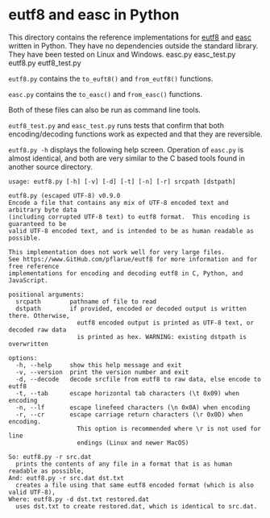 # eutf8 and easc in Python

This directory contains the reference implementations for [eutf8](../../eutf8.md) and [easc](../../easc.md) written in Python.  They have no dependencies outside the standard library.  They have been tested on Linux and Windows.
easc.py  easc_test.py  eutf8.py  eutf8_test.py

`eutf8.py` contains the `to_euft8()` and `from_eutf8()` functions.

`easc.py` contains the `to_easc()` and `from_easc()` functions.

Both of these files can also be run as command line tools.

`eutf8_test.py` and `easc_test.py` runs tests that confirm that both encoding/decoding functions work as expected and that they are reversible.

`eutf8.py -h` displays the following help screen.  Operation of `easc.py` is almost identical, and both are very similar to the C based tools found in another source directory.

```
usage: eutf8.py [-h] [-v] [-d] [-t] [-n] [-r] srcpath [dstpath]

eutf8.py (escaped UTF-8) v0.9.0
Encode a file that contains any mix of UTF-8 encoded text and arbitrary byte data
(including corrupted UTF-8 text) to eutf8 format.  This encoding is guaranteed to be
valid UTF-8 encoded text, and is intended to be as human readable as possible.

This implementation does not work well for very large files.
See https://www.GitHub.com/pflarue/eutf8 for more information and for free reference
implementations for encoding and decoding eutf8 in C, Python, and JavaScript.

positional arguments:
  srcpath        pathname of file to read
  dstpath        if provided, encoded or decoded output is written there. Otherwise,
                   eutf8 encoded output is printed as UTF-8 text, or decoded raw data
                   is printed as hex. WARNING: existing dstpath is overwritten

options:
  -h, --help     show this help message and exit
  -v, --version  print the version number and exit
  -d, --decode   decode srcfile from eutf8 to raw data, else encode to eutf8
  -t, --tab      escape horizontal tab characters (\t 0x09) when encoding
  -n, --lf       escape linefeed characters (\n 0x0A) when encoding
  -r, --cr       escape carriage return characters (\r 0x0D) when encoding.
                   This option is recommended where \r is not used for line
                   endings (Linux and newer MacOS)

So: eutf8.py -r src.dat
  prints the contents of any file in a format that is as human readable as possible,
And: eutf8.py -r src.dat dst.txt
  creates a file using that same eutf8 encoded format (which is also valid UTF-8),
Where: eutf8.py -d dst.txt restored.dat
  uses dst.txt to create restored.dat, which is identical to src.dat.
```

